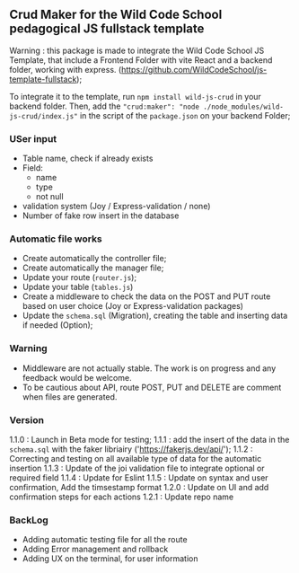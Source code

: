 ## Crud Maker for the Wild Code School pedagogical JS fullstack template

Warning : this package is made to integrate the Wild Code School JS Template, that include a Frontend Folder with vite React and a backend folder, working with express. (https://github.com/WildCodeSchool/js-template-fullstack);

To integrate it to the template, run `npm install wild-js-crud` in your backend folder. Then, add the `"crud:maker": "node ./node_modules/wild-js-crud/index.js"` in the script of the `package.json` on your backend Folder;

### USer input

- Table name, check if already exists
- Field:
  - name
  - type
  - not null
- validation system (Joy / Express-validation / none)
- Number of fake row insert in the database

### Automatic file works

- Create automatically the controller file;
- Create automatically the manager file;
- Update your route (`router.js`);
- Update your table (`tables.js`)
- Create a middleware to check the data on the POST and PUT route based on user choice (Joy or Express-validation packages)
- Update the `schema.sql` (Migration), creating the table and inserting data if needed (Option);

### Warning

- Middleware are not actually stable. The work is on progress and any feedback would be welcome.
- To be cautious about API, route POST, PUT and DELETE are comment when files are generated.

### Version

1.1.0 : Launch in Beta mode for testing;
1.1.1 : add the insert of the data in the `schema.sql` with the faker libriairy ('https://fakerjs.dev/api/');
1.1.2 : Correcting and testing on all available type of data for the automatic insertion
1.1.3 : Update of the joi validation file to integrate optional or required field
1.1.4 : Update for Eslint
1.1.5 : Update on syntax and user confirmation, Add the timsestamp format
1.2.0 : Update on UI and add confirmation steps for each actions
1.2.1 : Update repo name

### BackLog

- Adding automatic testing file for all the route
- Adding Error management and rollback
- Adding UX on the terminal, for user information
